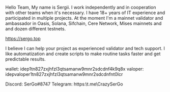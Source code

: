 Hello Team,
My name is Sergii. I work independently and in cooperation with other teams when it's necessary. I have 18+ years of IT experience and participated in multiple projects.
At the moment I'm a mainnet validator and ambassador in Oasis, Solana, Sifchain, Cere Network, Mises mainnets and and dozen different testnets.

https://sergo.top

I believe I can help your project as experienced validator and tech support. I like automatization and create scripts to make routine tasks faster and get predictable results.

wallet: idep1tn827zxjhfzl3qtsamanw9mnr2sdcdnf4k9q8x
valoper: idepvaloper1tn827zxjhfzl3qtsamanw9mnr2sdcdnfnt0lcr

Discord: SerGo#8747
Telegram: https:\\t.me\CrazySerGo
